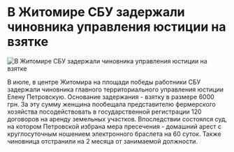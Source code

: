 В Житомире СБУ задержали чиновника управления юстиции на взятке
====

![В Житомире СБУ задержали чиновника управления юстиции на взятке](http://misto-infra.com.ua/zhitomir/files/2013/01/1311602212_zhitomir-kopiya.jpg)

В июле, в центре Житомира на площади победы работники СБУ задержали чиновника главного территориального управления юстиции Елену Петровскую. Основание задержания - взятку в размере 6000 грн. За эту сумму женщина пообещала представителю фермерского хозяйства посодействовать в государственной регистрации 120 договоров на аренду земельных участков. Впоследствии состоялся суд, на котором Петровской избрана мера пресечения - домашний арест с круглосуточным ношением электронного браслета на 60 суток. Также чиновница отстранили на 2 месяца от занимаемой должности.